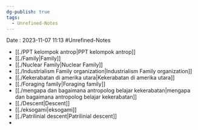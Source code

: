 ```yaml
---
dg-publish: true
tags:
  - Unrefined-Notes
---
```


Date : 2023-11-07 11:13 #Unrefined-Notes 

- [[./PPT kelompok antrop|PPT kelompok antrop]]
- [[./Family|Family]]
- [[./Nuclear Family|Nuclear Family]]
- [[./Industrialism Family organization|Industrialism Family organization]]
- [[./Kekerabatan di amerika utara|Kekerabatan di amerika utara]]
- [[./Foraging family|Foraging family]]
- [[./mengapa dan bagaimana antropolog belajar kekerabatan|mengapa dan bagaimana antropolog belajar kekerabatan]]
- [[./Descent|Descent]] 
- [[./eksogami|eksogami]]
- [[./Patrilinial descent|Patrilinial descent]]
- 